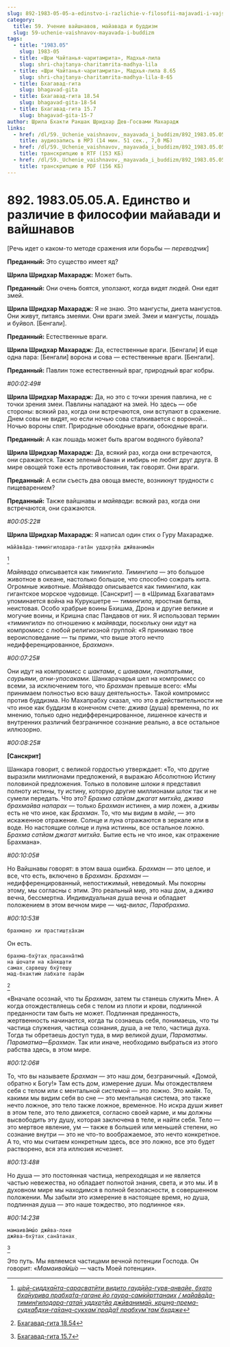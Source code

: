 ```yaml
---
slug: 892-1983-05-05-a-edinstvo-i-razlichie-v-filosofii-majavadi-i-vajshnavov
category:
  title: 59. Учение вайшнавов, майавада и буддизм
  slug: 59-uchenie-vaishnavov-mayavada-i-buddizm
tags:
  - title: "1983.05"
    slug: 1983-05
  - title: «Шри Чайтанья-чаритамрита», Мадхья-лила
    slug: shri-chajtanya-charitamrita-madhya-lila
  - title: «Шри Чайтанья-чаритамрита», Мадхья-лила 8.65
    slug: shri-chajtanya-charitamrita-madhya-lila-8-65
  - title: Бхагавад-гита
    slug: bhagavad-gita
  - title: Бхагавад-гита 18.54
    slug: bhagavad-gita-18-54
  - title: Бхагавад-гита 15.7
    slug: bhagavad-gita-15-7
author: Шрила Бхакти Ракшак Шридхар Дев-Госвами Махарадж
links:
  - href: /dl/59._Uchenie_vaishnavov,_mayavada_i_buddizm/892_1983.05.05.A_SridharMj_Edinstvo_i_razlichie_v_filosofii_mayavadi_i_vayshnavov.mp3
    title: аудиозапись в MP3 (14 мин. 51 сек., 7,0 МБ)
  - href: /dl/59._Uchenie_vaishnavov,_mayavada_i_buddizm/892_1983.05.05.A_SridharMj_Edinstvo_i_razlichie_v_filosofii_mayavadi_i_vayshnavov.rtf
    title: транскрипцию в RTF (153 КБ)
  - href: /dl/59._Uchenie_vaishnavov,_mayavada_i_buddizm/892_1983.05.05.A_SridharMj_Edinstvo_i_razlichie_v_filosofii_mayavadi_i_vayshnavov.pdf
    title: транскрипцию в PDF (156 КБ)
---
```


# 892. 1983.05.05.A. Единство и различие в философии майавади и вайшнавов

[Речь идет о каком-то методе сражения или борьбы — *переводчик*]

**Преданный:** Это существо имеет яд?

**Шрила Шридхар Махарадж:** Может быть.

**Преданный:** Они очень боятся, уползают, когда видят людей. Они едят змей.

**Шрила Шридхар Махарадж:** Я не знаю. Это мангусты, диета мангустов. Они живут, питаясь змеями. Они враги змей. Змеи и мангусты, лошадь и буйвол. [Бенгали].

**Преданный:** Естественные враги.

**Шрила Шридхар Махарадж:** Да, естественные враги. [Бенгали] И еще одна пара: [Бенгали] ворона и сова — естественные враги. [Бенгали].

**Преданный:** Павлин тоже естественный враг, природный враг кобры.

*#00:02:49#*

**Шрила Шридхар Махарадж:** Да, но это с точки зрения павлина, не с точки зрения змеи. Павлины нападают на змей. Но здесь — обе стороны: всякий раз, когда они встречаются, они вступают в сражение. Днем совы не видят, но если ночью сова сталкивается с вороной… Ночью вороны спят. Природные обоюдные враги, обоюдные враги.

**Преданный:** А как лошадь может быть врагом водяного буйвола?

**Шрила Шридхар Махарадж:** Да, всякий раз, когда они встречаются, они сражаются. Также зеленый банан и имбирь не любят друг друга. В мире овощей тоже есть противостояния, так говорят. Они враги.

**Преданный:** А если съесть два овоща вместе, возникнут трудности с пищеварением?

**Преданный:** Также вайшнавы и *майявади*: всякий раз, когда они встречаются, они сражаются.

*#00:05:22#*

**Шрила Шридхар Махарадж:** Я написал один стих о Гуру Махарадже.

    ма̄йа̄ва̄да-тимин̇гилодара-гата̄н уддхр̣тйа джӣванима̄н
[^_ftn1]

*Майявада* описывается как *тимингила*. *Тимингила* — это большое животное в океане, настолько большое, что способно сожрать кита. Огромные животные. *Майявада* описывается как *тимингила*, как гигантское морское чудовище. [Санскрит] — в «Шримад Бхагаватам» упоминается война на Курукшетре — *тимингила*, яростная битва, неистовая. Особо храбрые воины Бхишма, Дрона и другие великие и могучие воины, и Кришна спас Пандавов от них. Я использовал термин «*тимингила*» по отношению к *майявади*, поскольку они идут на компромисс с любой религиозной группой: «Я принимаю твое вероисповедание — ты прими, что выше этого нечто недифференцированное, *Брахман*».

*#00:07:25#*

Они идут на компромисс с *шактами*, с *шаивами*, *ганапатьями*, *саурьями*, *агни-упасаками.* Шанкарачарья шел на компромисс со всеми, за исключением того, что *Брахман* превыше всего: «Мы принимаем полностью всю вашу деятельность». Такой компромисс против буддизма. Но Махапрабху сказал, что это в действительности не что иное как буддизм в конечном счете: *джива* (душа) временна, по их мнению, только одно недифференцированное, лишенное качеств и внутренних различий безграничное сознание реально, а все остальное иллюзорно.

*#00:08:25#*

**[Санскрит]**

Шанкара говорит, с великой гордостью утверждает: «То, что другие выразили миллионами предложений, я выражаю Абсолютною Истину половиной предложения. Только в половине *шлоки* я представил полноту истины, ту истину, которую другие миллионами *шлок* так и не сумели передать. Что это? *Брахма сатйам джагат митхйа, джива брахмайва напарах* — только *Брахман* истинен, а мир ложен, а *дживы* есть не что иное, как *Брахман*. То, что мы видим в *майе*, — это искаженное отражение. Солнце и луна отражаются в зеркале или в воде. Но настоящие солнце и луна истинны, все остальное ложно. *Брахма сатйам джагат митхйа.* Бытие есть не что иное, как отражение Брахмана».

*#00:10:05#*

Но Вайшнавы говорят: в этом ваша ошибка. *Брахман* — это целое, и все, что есть, включено в *Брахман*. *Брахман* — недифференцированный, непостижимый, неведомый. Мы покорны этому, мы согласны с этим. Это реальный мир, это наш дом, а *джива* вечна, бессмертна. Индивидуальная душа вечна и обладает положением в этом вечном мире — *чид-вилас*, *Парабрахма*.

*#00:10:53#*

    брахман̣о хи прастиш̣т̣ха̄хам

Он есть.

    брахма-бхӯтах̣ прасанна̄тма̄
    на ш́очати на ка̄н̇кш̣ати
    самах̣ сарвеш̣у бхӯтеш̣у
    мад-бхактим̇ лабхате пара̄м
[^_ftn2]

«Вначале осознай, что ты *Брахман*, затем ты станешь служить Мне». А когда отождествляешь себя с телом из плоти и крови, подлинной преданности там быть не может. Подлинная преданность, жертвенность начинается, когда ты сознаешь себя, понимаешь, что ты частица служения, частица сознания, душа, а не тело, частица духа. Тогда ты обретаешь доступ туда, в мир великой души, *Параматмы*. *Параматма*—*Брахман*. Так или иначе, необходимо выбраться из этого рабства здесь, в этом мире.

*#00:12:06#*

То, что вы называете *Брахман* — это наш дом, безграничный. «Домой, обратно к Богу!» Там есть дом, измерение души. Мы отождествляем себя с телом или с ментальной системой — это ложно. Это *майя*. То, какими мы видим себя во сне — это ментальная система, это также нечто ложное, это тело также ложное, временное. Но искра души живет в этом теле, это тело движется, согласно своей карме, и мы должны высвободить эту душу, которая заключена в теле, и найти себя. Тело — это мертвое явление, ум — также в большей или меньшей степени, но сознание внутри — это не что-то воображаемое, это нечто конкретное. А то, что мы считаем конкретным здесь, все это ложно, все это будет растворено, вся эта иллюзия исчезнет.

*#00:13:48#*

Но душа — это постоянная частица, непреходящая и не является частью невежества, но обладает полнотой знания, света, и это мы. И в духовном мире мы находимся в полной безопасности, в совершенном положении. Мы забыли это измерение в настоящее время, но душа, подлинная душа — это наше тождество, это подлинное «я».

*#00:14:23#*

    мамаива̄м̇ш́о джӣва-локе
    джӣва-бхӯтах̣ сана̄танах̣
[^_ftn3]

Это путь. Мы являемся частицами вечной потенции Господа. Он говорит: «*Мамаива̄м̇ш́о* — часть Моей потенции».



[^_ftn1]: [*ш́рӣ-сиддха̄нта-сарасватӣти видито гауд̣ӣйа-гурв-анвайе, бхато бха̄нурива прабха̄та-гагане йо гаура-сам̇кӣрттанаих̣ / ма̄йа̄ва̄да-тимин̇гилодара-гата̄н уддхр̣тйа джӣванима̄н, кр̣ш̣н̣а-према-судха̄бдхи-га̄хан̣а-сукхам̇ пра̄да̄т прабхум̇ там̇ бхадже*](../notes/shloka/shrjo-siddhanta-sarasvatjoti-vidito-gaudjoja.md)

[^_ftn2]: [Бхагавад-гита 18.54](../notes/bhagavad-gita/bhagavad-gita-18-54.md)

[^_ftn3]: [Бхагавад-гита 15.7](../notes/bhagavad-gita/bhagavad-gita-15-7.md)

